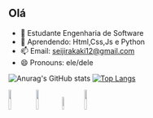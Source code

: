 ## Olá
- 🔭 Estudante Engenharia de Software
- 🌱 Aprendendo: Html,Css,Js e Python
- 📫 Email: seijirakaki12@gmail.com
- 😄 Pronouns: ele/dele

![Anurag's GitHub stats](https://github-readme-stats.vercel.app/api?username=RYUIOPn&show_icons=true&theme=tokyonight)         [![Top Langs](https://github-readme-stats.vercel.app/api/top-langs/?username=RYUIOPn&layout=donut-vertical)](https://github.com/anuraghazra/github-readme-stats)

<img src="https://cdn.jsdelivr.net/gh/devicons/devicon@latest/icons/html5/html5-original-wordmark.svg" width="10%" /> <img src="https://cdn.jsdelivr.net/gh/devicons/devicon@latest/icons/css3/css3-original-wordmark.svg" width= "10%"/><img src="https://cdn.jsdelivr.net/gh/devicons/devicon@latest/icons/javascript/javascript-plain.svg" width="8%"/> <img src="https://cdn.jsdelivr.net/gh/devicons/devicon@latest/icons/python/python-original.svg" width="10%"/>
